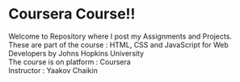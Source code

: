 <body>
<h1>Coursera Course!!</h1>
<div>Welcome to Repository where I post my Assignments and Projects.</div>
<div>These are part of the course : HTML, CSS and JavaScript for Web Developers by Johns Hopkins University</div>
<div>The course is on platform : Coursera</div>
<div>Instructor : Yaakov Chaikin</div>
</body>
